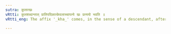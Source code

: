```yaml
---
sutra: कुलात्खः
vRtti: कुलशब्दान्तात् प्रातिपदिकात्केवलाच्चापत्ये खः प्रत्ययो भवति ॥
vRtti_eng: The affix '_kha_' comes, in the sense of a descendant, after the Nominal-stem '_kula_' and a compound word that ends in '_kula_.'

---
```

